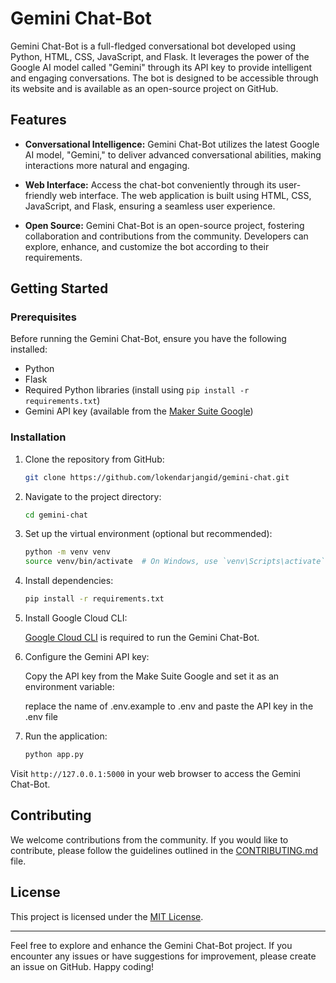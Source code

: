 # Gemini Chat-Bot

Gemini Chat-Bot is a full-fledged conversational bot developed using Python, HTML, CSS, JavaScript, and Flask. It leverages the power of the Google AI model called "Gemini" through its API key to provide intelligent and engaging conversations. The bot is designed to be accessible through its website and is available as an open-source project on GitHub.

## Features

- **Conversational Intelligence:** Gemini Chat-Bot utilizes the latest Google AI model, "Gemini," to deliver advanced conversational abilities, making interactions more natural and engaging.

- **Web Interface:** Access the chat-bot conveniently through its user-friendly web interface. The web application is built using HTML, CSS, JavaScript, and Flask, ensuring a seamless user experience.

- **Open Source:** Gemini Chat-Bot is an open-source project, fostering collaboration and contributions from the community. Developers can explore, enhance, and customize the bot according to their requirements.

## Getting Started

### Prerequisites

Before running the Gemini Chat-Bot, ensure you have the following installed:

- Python
- Flask
- Required Python libraries (install using `pip install -r requirements.txt`)
- Gemini API key (available from the [Maker Suite Google](https://makersuite.google.com/))

### Installation

1. Clone the repository from GitHub:

    ```bash
    git clone https://github.com/lokendarjangid/gemini-chat.git
    ```

2. Navigate to the project directory:

    ```bash
    cd gemini-chat
    ```

3. Set up the virtual environment (optional but recommended):

    ```bash
    python -m venv venv
    source venv/bin/activate  # On Windows, use `venv\Scripts\activate`
    ```

4. Install dependencies:

    ```bash
    pip install -r requirements.txt
    ```

5. Install Google Cloud CLI:
    
    [Google Cloud CLI](https://cloud.google.com/sdk/docs/install) is required to run the Gemini Chat-Bot.

6. Configure the Gemini API key:

    Copy the API key from the Make Suite Google and set it as an environment variable:

    replace the name of .env.example to .env and paste the API key in the .env file

7. Run the application:

    ```bash
    python app.py
    ```

Visit `http://127.0.0.1:5000` in your web browser to access the Gemini Chat-Bot.

## Contributing

We welcome contributions from the community. If you would like to contribute, please follow the guidelines outlined in the [CONTRIBUTING.md](CONTRIBUTING.md) file.

## License

This project is licensed under the [MIT License](LICENSE).

---

Feel free to explore and enhance the Gemini Chat-Bot project. If you encounter any issues or have suggestions for improvement, please create an issue on GitHub. Happy coding!
